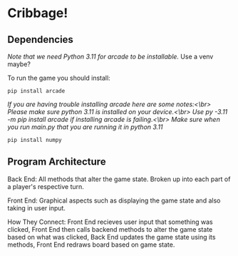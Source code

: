 # Cribbage!

## Dependencies

*Note that we need Python 3.11 for arcade to be installable.*
Use a venv maybe?

To run the game you should install:



``` pip install arcade ```

*If you are having trouble installing arcade here are some notes:<\br>
Please make sure python 3.11 is installed on your device.<\br>
Use py -3.11 -m pip install arcade if installing arcade is failing.<\br>
Make sure when you run main.py that you are running it in python 3.11*

``` pip install numpy ```

## Program Architecture

Back End: All methods that alter the game state. Broken up into each part of a player's respective turn.

Front End: Graphical aspects such as displaying the game state and also taking in user input.

How They Connect: Front End recieves user input that something was clicked, Front End then calls backend methods to alter the game state based on what was clicked, Back End updates the game state using its methods, Front End redraws board based on game state.